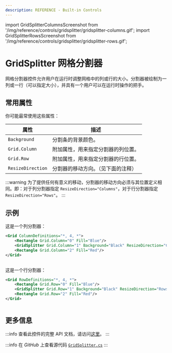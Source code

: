 ```yaml
---
description: REFERENCE - Built-in Controls
---
```


import GridSplitterColumnsScreenshot from '/img/reference/controls/gridsplitter/gridsplitter-columns.gif';
import GridSplitterRowsScreenshot from '/img/reference/controls/gridsplitter/gridsplitter-rows.gif';

# GridSplitter 网格分割器

网格分割器控件允许用户在运行时调整网格中的列或行的大小。分割器被绘制为一列或一行（可以指定大小），并具有一个用户可以在运行时操作的把手。

## 常用属性

你可能最常使用这些属性：

| 属性                   | 描述                             |
| ---------------------- | -------------------------------- |
| `Background`           | 分割条的背景颜色。               |
| `Grid.Column`          | 附加属性，用来指定分割器的列位置。|
| `Grid.Row`             | 附加属性，用来指定分割器的行位置。|
| `ResizeDirection`      | 分割器的移动方向。（见下面的注释）|

:::warning
为了提供任何有意义的移动，分割器的移动方向必须与其位置定义相同。即：对于列分割器指定 `ResizeDirection="Columns"`，对于行分割器指定 `ResizeDirection="Rows"`。
:::

## 示例

这是一个列分割器：

```xml
<Grid ColumnDefinitions="*, 4, *">
    <Rectangle Grid.Column="0" Fill="Blue"/>
    <GridSplitter Grid.Column="1" Background="Black" ResizeDirection="Columns"/>
    <Rectangle Grid.Column="2" Fill="Red"/>
</Grid>
```

<img src={GridSplitterColumnsScreenshot} alt=""/>

这是一个行分割器：

```xml
<Grid RowDefinitions="*, 4, *">
    <Rectangle Grid.Row="0" Fill="Blue"/>
    <GridSplitter Grid.Row="1" Background="Black" ResizeDirection="Rows"/>
    <Rectangle Grid.Row="2" Fill="Red"/>
</Grid>
```

<img src={GridSplitterRowsScreenshot} alt=""/>

## 更多信息

:::info
查看此控件的完整 API 文档，请访问[这里](https://api-docs.avaloniaui.net/docs/T_Avalonia_Controls_GridSplitter)。
:::

:::info
在 _GitHub_ 上查看源代码 [`GridSplitter.cs`](https://github.com/AvaloniaUI/Avalonia/blob/master/src/Avalonia.Controls/GridSplitter.cs)
:::